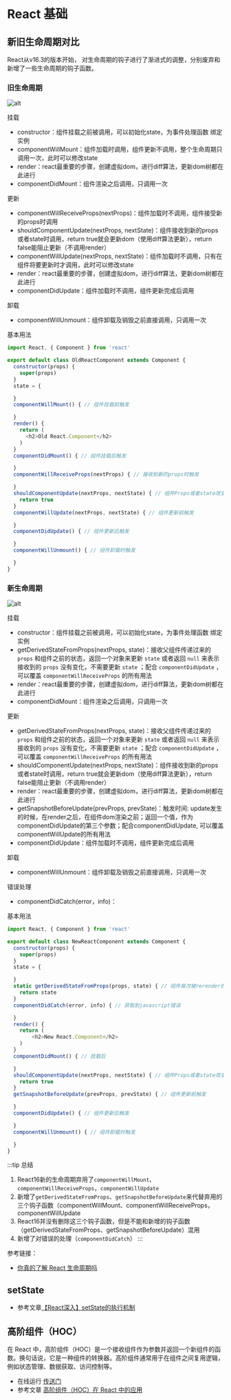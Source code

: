 # React 基础

## 新旧生命周期对比

React从v16.3的版本开始， 对生命周期的钩子进行了渐进式的调整，分别废弃和新增了一些生命周期的钩子函数。

### 旧生命周期

![alt](/blog/oldLifeCycle.png)

挂载

* constructor：组件挂载之前被调用，可以初始化state，为事件处理函数 绑定实例
* componentWillMount：组件加载时调用，组件更新不调用，整个生命周期只调用一次，此时可以修改state
* render：react最重要的步骤，创建虚拟dom，进行diff算法，更新dom树都在此进行
* componentDidMount：组件渲染之后调用，只调用一次

更新

* componentWillReceiveProps(nextProps)：组件加载时不调用，组件接受新的props时调用
* shouldComponentUpdate(nextProps, nextState)：组件接收到新的props或者state时调用，return true就会更新dom（使用diff算法更新），return false能阻止更新（不调用render）
* componentWillUpdate(nextProps, nextState)：组件加载时不调用，只有在组件将要更新时才调用，此时可以修改state
* render：react最重要的步骤，创建虚拟dom，进行diff算法，更新dom树都在此进行
* componentDidUpdate：组件加载时不调用，组件更新完成后调用

卸载

* componentWillUnmount：组件卸载及销毁之前直接调用，只调用一次

基本用法

```js
import React, { Component } from 'react'

export default class OldReactComponent extends Component {
  constructor(props) {
    super(props)
  }
  state = {

  }
  componentWillMount() { // 组件挂载前触发

  }
  render() {
    return (
      <h2>Old React.Component</h2>
    )
  }
  componentDidMount() { // 组件挂载后触发

  }
  componentWillReceiveProps(nextProps) { // 接收到新的props时触发

  }
  shouldComponentUpdate(nextProps, nextState) { // 组件Props或者state改变时触发，true：更新，false：不更新
    return true
  }
  componentWillUpdate(nextProps, nextState) { // 组件更新前触发

  }
  componentDidUpdate() { // 组件更新后触发

  }
  componentWillUnmount() { // 组件卸载时触发

  }
}
```

### 新生命周期

![alt](/blog/newLifeCycle.png)

挂载

* constructor：组件挂载之前被调用，可以初始化state，为事件处理函数 绑定实例
* getDerivedStateFromProps(nextProps, state)：接收父组件传递过来的 `props` 和组件之前的状态，返回一个对象来更新 `state` 或者返回 `null` 来表示接收到的 `props` 没有变化，不需要更新 `state` ；配合 `componentDidUpdate` ，可以覆盖 `componentWillReceiveProps` 的所有用法
* render：react最重要的步骤，创建虚拟dom，进行diff算法，更新dom树都在此进行
* componentDidMount：组件渲染之后调用，只调用一次

更新

* getDerivedStateFromProps(nextProps, state)：接收父组件传递过来的 `props` 和组件之前的状态，返回一个对象来更新 `state` 或者返回 `null` 来表示接收到的 `props` 没有变化，不需要更新 `state` ；配合 `componentDidUpdate` ，可以覆盖 `componentWillReceiveProps` 的所有用法
* shouldComponentUpdate(nextProps, nextState)：组件接收到新的props或者state时调用，return true就会更新dom（使用diff算法更新），return false能阻止更新（不调用render）
* render：react最重要的步骤，创建虚拟dom，进行diff算法，更新dom树都在此进行
* getSnapshotBeforeUpdate(prevProps, prevState)：触发时间: update发生的时候，在render之后，在组件dom渲染之前；返回一个值，作为componentDidUpdate的第三个参数；配合componentDidUpdate, 可以覆盖componentWillUpdate的所有用法
* componentDidUpdate：组件加载时不调用，组件更新完成后调用

卸载

* componentWillUnmount：组件卸载及销毁之前直接调用，只调用一次

错误处理

* componentDidCatch(error，info)：

基本用法

```js
import React, { Component } from 'react'

export default class NewReactComponent extends Component {
  constructor(props) {
    super(props)
  }
  state = {

  }
  static getDerivedStateFromProps(props, state) { // 组件每次被rerender的时候，包括在组件构建之后(虚拟dom之后，实际dom挂载之前)，每次获取新的props或state之后；;每次接收新的props之后都会返回一个对象作为新的state，返回null则说明不需要更新state
    return state
  }
  componentDidCatch(error, info) { // 获取到javascript错误

  }
  render() {
    return (
        <h2>New React.Component</h2>
    )
  }
  componentDidMount() { // 挂载后

  }
  shouldComponentUpdate(nextProps, nextState) { // 组件Props或者state改变时触发，true：更新，false：不更新
    return true
  }
  getSnapshotBeforeUpdate(prevProps, prevState) { // 组件更新前触发

  }
  componentDidUpdate() { // 组件更新后触发

  }
  componentWillUnmount() { // 组件卸载时触发

  }
}
```

:::tip 总结

1. React16新的生命周期弃用了`componentWillMount`、`componentWillReceiveProps`，`componentWillUpdate`
2. 新增了`getDerivedStateFromProps`、`getSnapshotBeforeUpdate`来代替弃用的三个钩子函数（componentWillMount、componentWillReceiveProps，componentWillUpdate
3. React16并没有删除这三个钩子函数，但是不能和新增的钩子函数（getDerivedStateFromProps、getSnapshotBeforeUpdate）混用
4. 新增了对错误的处理（`componentDidCatch`）
:::

参考链接：

* [你真的了解 React 生命周期吗](<https://juejin.cn/post/6844904021233238024#comment>)

## setState

* 参考文章[【React深入】setState的执行机制](https://juejin.cn/post/6844903781813993486)

## 高阶组件（HOC）

在 React 中，高阶组件（HOC）是一个接收组件作为参数并返回一个新组件的函数。换句话说，它是一种组件的转换器。高阶组件通常用于在组件之间复用逻辑，例如状态管理、数据获取、访问控制等。

* 在线运行 [传送门](https://codesandbox.io/s/gao-jie-zu-jian-hoc-ns7lw3)
* 参考文章 [高阶组件（HOC）在 React 中的应用](https://juejin.cn/post/7220677873584734268)
